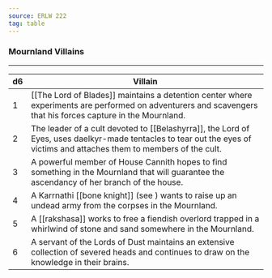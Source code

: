 ```yaml
---
source: ERLW 222
tag: table
---
```


### Mournland Villains
---
|d6|Villain|
|----|------------|
|1|[[The Lord of Blades]] maintains a detention center where experiments are performed on adventurers and scavengers that his forces capture in the Mournland.|
|2|The leader of a cult devoted to [[Belashyrra]], the Lord of Eyes, uses daelkyr-made tentacles to tear out the eyes of victims and attaches them to members of the cult.|
|3|A powerful member of House Cannith hopes to find something in the Mournland that will guarantee the ascendancy of her branch of the house.|
|4|A Karrnathi [[bone knight]] (see ) wants to raise up an undead army from the corpses in the Mournland.|
|5|A [[rakshasa]] works to free a fiendish overlord trapped in a whirlwind of stone and sand somewhere in the Mournland.|
|6|A servant of the Lords of Dust maintains an extensive collection of severed heads and continues to draw on the knowledge in their brains.|
